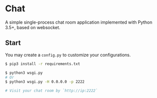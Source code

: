 Chat
===

A simple single-process chat room application implemented with Python 3.5+, based on websocket.

Start
---
You may create a `config.py` to customize your configurations.

``` sh
$ pip3 install -r requirements.txt

$ python3 wsgi.py
# Or
$ python3 wsgi.py -H 0.0.0.0 -p 2222

# Visit your chat room by `http://ip:2222`
```
